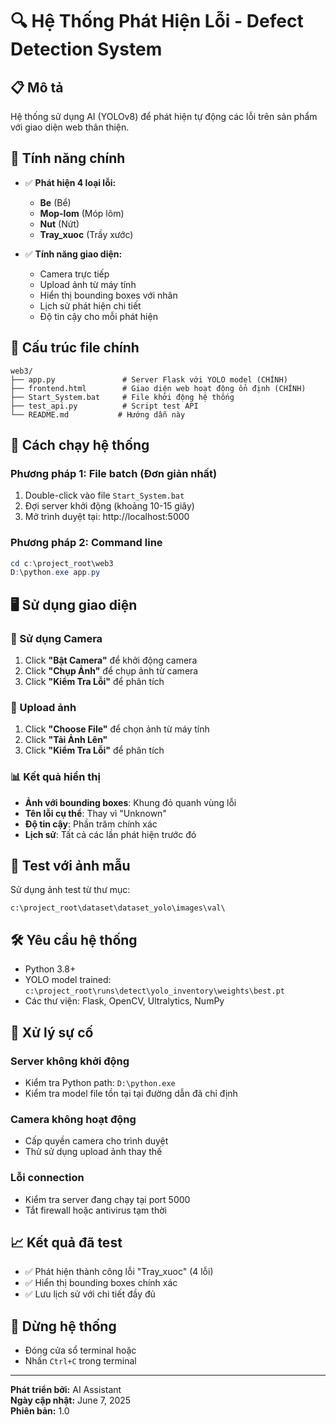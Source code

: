 # 🔍 Hệ Thống Phát Hiện Lỗi - Defect Detection System

## 📋 Mô tả
Hệ thống sử dụng AI (YOLOv8) để phát hiện tự động các lỗi trên sản phẩm với giao diện web thân thiện.

## 🎯 Tính năng chính
- ✅ **Phát hiện 4 loại lỗi:**
  - **Be** (Bể)
  - **Mop-lom** (Móp lõm)
  - **Nut** (Nứt) 
  - **Tray_xuoc** (Trầy xước)

- ✅ **Tính năng giao diện:**
  - Camera trực tiếp
  - Upload ảnh từ máy tính
  - Hiển thị bounding boxes với nhãn
  - Lịch sử phát hiện chi tiết
  - Độ tin cậy cho mỗi phát hiện

## 📁 Cấu trúc file chính
```
web3/
├── app.py               # Server Flask với YOLO model (CHÍNH)
├── frontend.html        # Giao diện web hoạt động ổn định (CHÍNH)
├── Start_System.bat     # File khởi động hệ thống
├── test_api.py          # Script test API
└── README.md           # Hướng dẫn này
```

## 🚀 Cách chạy hệ thống

### Phương pháp 1: File batch (Đơn giản nhất)
1. Double-click vào file `Start_System.bat`
2. Đợi server khởi động (khoảng 10-15 giây)
3. Mở trình duyệt tại: http://localhost:5000

### Phương pháp 2: Command line
```powershell
cd c:\project_root\web3
D:\python.exe app.py
```

## 🖥️ Sử dụng giao diện

### 📸 Sử dụng Camera
1. Click **"Bật Camera"** để khởi động camera
2. Click **"Chụp Ảnh"** để chụp ảnh từ camera
3. Click **"Kiểm Tra Lỗi"** để phân tích

### 📁 Upload ảnh
1. Click **"Choose File"** để chọn ảnh từ máy tính
2. Click **"Tải Ảnh Lên"** 
3. Click **"Kiểm Tra Lỗi"** để phân tích

### 📊 Kết quả hiển thị
- **Ảnh với bounding boxes**: Khung đỏ quanh vùng lỗi
- **Tên lỗi cụ thể**: Thay vì "Unknown"
- **Độ tin cậy**: Phần trăm chính xác
- **Lịch sử**: Tất cả các lần phát hiện trước đó

## 🧪 Test với ảnh mẫu
Sử dụng ảnh test từ thư mục:
```
c:\project_root\dataset\dataset_yolo\images\val\
```

## 🛠️ Yêu cầu hệ thống
- Python 3.8+
- YOLO model trained: `c:\project_root\runs\detect\yolo_inventory\weights\best.pt`
- Các thư viện: Flask, OpenCV, Ultralytics, NumPy

## 🔧 Xử lý sự cố

### Server không khởi động
- Kiểm tra Python path: `D:\python.exe`
- Kiểm tra model file tồn tại tại đường dẫn đã chỉ định

### Camera không hoạt động
- Cấp quyền camera cho trình duyệt
- Thử sử dụng upload ảnh thay thế

### Lỗi connection
- Kiểm tra server đang chạy tại port 5000
- Tắt firewall hoặc antivirus tạm thời

## 📈 Kết quả đã test
- ✅ Phát hiện thành công lỗi "Tray_xuoc" (4 lỗi)
- ✅ Hiển thị bounding boxes chính xác
- ✅ Lưu lịch sử với chi tiết đầy đủ

## 🔄 Dừng hệ thống
- Đóng cửa sổ terminal hoặc
- Nhấn `Ctrl+C` trong terminal

---
**Phát triển bởi:** AI Assistant  
**Ngày cập nhật:** June 7, 2025  
**Phiên bản:** 1.0
